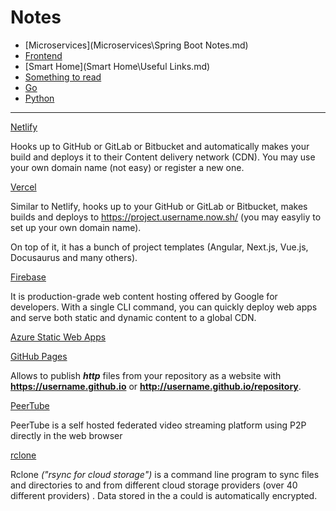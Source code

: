 # Notes


- [Microservices](Microservices\Spring Boot Notes.md) 
-  [Frontend](Frontend\readme.md) 
- [Smart Home](Smart Home\Useful Links.md) 
- [Something to read](reading.md) 
- [Go](Go/go.md)
- [Python](Python/Readme.md)

------



[Netlify](https://www.netlify.com/)  

Hooks up to GitHub or GitLab or Bitbucket and automatically makes your build and deploys it to their Content delivery network (CDN).  You may use your own domain name (not easy) or register a new one.



[Vercel](https://vercel.com/)

Similar to Netlify, hooks up to your GitHub or GitLab or Bitbucket, makes builds and deploys  to https://project.username.now.sh/   (you may easyliy to set up your own domain name).

On top of it, it has a bunch of project templates (Angular, Next.js, Vue.js, Docusaurus and many others).



[Firebase](https://firebase.google.com/docs/hosting)

It is production-grade web content hosting offered by Google for developers. With a single CLI command, you can quickly deploy web apps and serve both static and dynamic content to a global CDN.



[Azure Static Web Apps](https://docs.microsoft.com/en-us/azure/static-web-apps/overview)



[GitHub Pages](https://pages.github.com/)

Allows to publish ***http*** files from your repository as a website with **https://username.github.io** or **http://username.github.io/repository**.



[PeerTube](https://tube.rebellion.global/about/peertube)

PeerTube is a self hosted federated video streaming platform using P2P directly in the web browser



[rclone](https://rclone.org/)

Rclone *("rsync for cloud storage")* is a command line program to sync files and directories to and from different cloud storage providers (over 40 different  providers) . Data stored in the a could is automatically encrypted.





